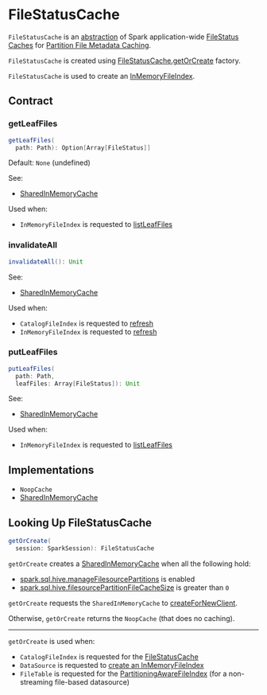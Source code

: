 # FileStatusCache

`FileStatusCache` is an [abstraction](#contract) of Spark application-wide [FileStatus Caches](#implementations) for [Partition File Metadata Caching](../partition-file-metadata-caching/index.md).

`FileStatusCache` is created using [FileStatusCache.getOrCreate](#getOrCreate) factory.

`FileStatusCache` is used to create an [InMemoryFileIndex](InMemoryFileIndex.md#fileStatusCache).

## Contract

### <span id="getLeafFiles"> getLeafFiles

```scala
getLeafFiles(
  path: Path): Option[Array[FileStatus]]
```

Default: `None` (undefined)

See:

* [SharedInMemoryCache](SharedInMemoryCache.md#getLeafFiles)

Used when:

* `InMemoryFileIndex` is requested to [listLeafFiles](InMemoryFileIndex.md#listLeafFiles)

### <span id="invalidateAll"> invalidateAll

```scala
invalidateAll(): Unit
```

See:

* [SharedInMemoryCache](SharedInMemoryCache.md#invalidateAll)

Used when:

* `CatalogFileIndex` is requested to [refresh](CatalogFileIndex.md#refresh)
* `InMemoryFileIndex` is requested to [refresh](InMemoryFileIndex.md#refresh)

### <span id="putLeafFiles"> putLeafFiles

```scala
putLeafFiles(
  path: Path,
  leafFiles: Array[FileStatus]): Unit
```

See:

* [SharedInMemoryCache](SharedInMemoryCache.md#putLeafFiles)

Used when:

* `InMemoryFileIndex` is requested to [listLeafFiles](InMemoryFileIndex.md#listLeafFiles)

## Implementations

* `NoopCache`
* [SharedInMemoryCache](SharedInMemoryCache.md)

## <span id="getOrCreate"> Looking Up FileStatusCache

```scala
getOrCreate(
  session: SparkSession): FileStatusCache
```

`getOrCreate` creates a [SharedInMemoryCache](SharedInMemoryCache.md) when all the following hold:

* [spark.sql.hive.manageFilesourcePartitions](../configuration-properties.md#spark.sql.hive.manageFilesourcePartitions) is enabled
* [spark.sql.hive.filesourcePartitionFileCacheSize](../configuration-properties.md#spark.sql.hive.filesourcePartitionFileCacheSize) is greater than `0`

`getOrCreate` requests the `SharedInMemoryCache` to [createForNewClient](SharedInMemoryCache.md#createForNewClient).

Otherwise, `getOrCreate` returns the `NoopCache` (that does no caching).

---

`getOrCreate` is used when:

* `CatalogFileIndex` is requested for the [FileStatusCache](CatalogFileIndex.md#fileStatusCache)
* `DataSource` is requested to [create an InMemoryFileIndex](../DataSource.md#createInMemoryFileIndex)
* `FileTable` is requested for the [PartitioningAwareFileIndex](FileTable.md#fileIndex) (for a non-streaming file-based datasource)
